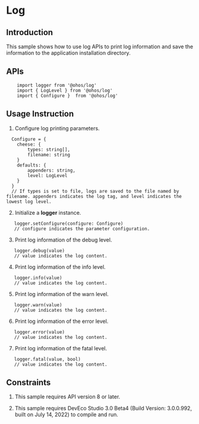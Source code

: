# Log

## Introduction

This sample shows how to use log APIs to print log information and save the information to the application installation directory.

## APIs

```
    import logger from '@ohos/log'
    import { LogLevel } from '@ohos/log'
    import { Configure }  from '@ohos/log'
```

## Usage Instruction

1. Configure log printing parameters.

```
  Configure = {
    cheese: {
        types: string[],
        filename: string
    }
    defaults: {
        appenders: string,
        level: LogLevel
    }
  } 
  // If types is set to file, logs are saved to the file named by filename. appenders indicates the log tag, and level indicates the lowest log level.
```

2. Initialize a **logger** instance.

```
   logger.setConfigure(configure: Configure)
   // configure indicates the parameter configuration.
```

3. Print log information of the debug level.

```
   logger.debug(value) 
   // value indicates the log content.
```

4. Print log information of the info level.

```
   logger.info(value) 
   // value indicates the log content.
```

5. Print log information of the warn level.

```
   logger.warn(value) 
   // value indicates the log content.
```

6. Print log information of the error level.

```
   logger.error(value) 
   // value indicates the log content.
```

7. Print log information of the fatal level.

```
   logger.fatal(value, bool) 
   // value indicates the log content.
```

## Constraints

1. This sample requires API version 8 or later.

2. This sample requires DevEco Studio 3.0 Beta4 (Build Version: 3.0.0.992, built on July 14, 2022) to compile and run.
